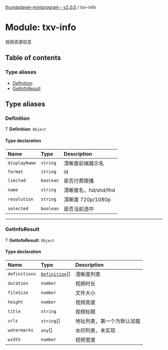 [thumbplayer-miniprogram - v2.0.0](../README.md) / txv-info

# Module: txv-info

视频资源信息

## Table of contents

### Type aliases

- [Definition](txv_info.md#definition)
- [GetInfoResult](txv_info.md#getinforesult)

## Type aliases

### Definition

Ƭ **Definition**: `Object`

#### Type declaration

| Name | Type | Description |
| :------ | :------ | :------ |
| `displayName` | `string` | 清晰度前端展示名 |
| `format` | `string` | id |
| `limited` | `boolean` | 是否付费限播 |
| `name` | `string` | 清晰度名，hd/shd/fhd |
| `resolution` | `string` | 清晰度 720p/1080p |
| `selected` | `boolean` | 是否当前选中 |

___

### GetInfoResult

Ƭ **GetInfoResult**: `Object`

#### Type declaration

| Name | Type | Description |
| :------ | :------ | :------ |
| `definitions` | [`Definition`](txv_info.md#definition)[] | 清晰度列表 |
| `duration` | `number` | 视频时长 |
| `fileSize` | `number` | 文件大小 |
| `height` | `number` | 视频高度 |
| `title` | `string` | 视频标题 |
| `urls` | `string`[] | 地址列表，第一个为默认加载 |
| `watermarks` | `any`[] | 水印列表，未实现 |
| `width` | `number` | 视频宽度 |
